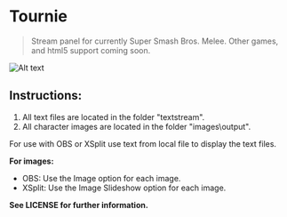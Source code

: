# Tournie
>Stream panel for currently Super Smash Bros. Melee. Other games, and html5 support coming soon.

![Alt text](http://i.imgur.com/SUawP6m.png "Program")

## Instructions:

1. All text files are located in the folder "textstream".
2. All character images are located in the folder "images\output".

For use with OBS or XSplit use text from local file to display the text files.

**For images:**
*	OBS: Use the Image option for each image.
*	XSplit: Use the Image Slideshow option for each image.

**See LICENSE for further information.**
